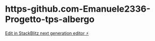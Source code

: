 # https-github.com-Emanuele2336-Progetto-tps-albergo

[Edit in StackBlitz next generation editor ⚡️](https://stackblitz.com/~/github.com/Emanuele2336/https-github.com-Emanuele2336-Progetto-tps-albergo)